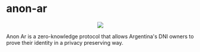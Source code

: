 # anon-ar

<p align="center">
  <img src="https://github.com/Lorenz29/anon-ar/blob/main/bandera-nacional-4.jpg)">
</p>

Anon Ar is a zero-knowledge protocol that allows Argentina's DNI owners to prove their identity in a privacy preserving way.
